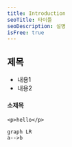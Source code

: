 ```yaml
---
title: Introduction
seoTitle: 타이틀
seoDescription: 설명
isFree: true
---
```



## 제목

- 내용1
- 내용2


#### 소제목

```
<p>hello</p>
```

```mermaid
graph LR
a-->b
```
